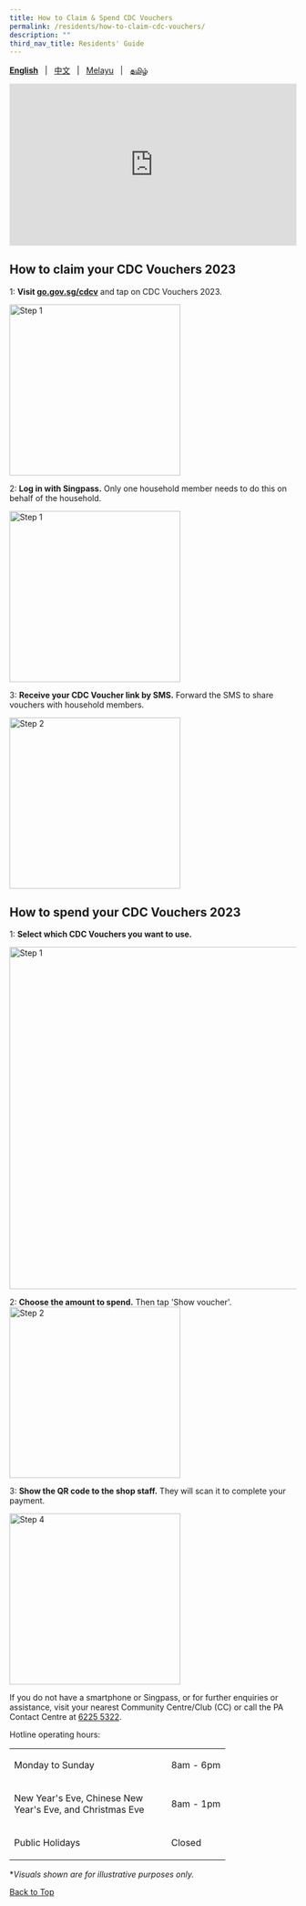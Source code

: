 ```yaml
---
title: How to Claim & Spend CDC Vouchers
permalink: /residents/how-to-claim-cdc-vouchers/
description: ""
third_nav_title: Residents' Guide
---
```

<span id="cdcv_page_top"></span>
**[English](/residents/how-to-claim-cdc-vouchers)** &nbsp;&nbsp;&#124;&nbsp;&nbsp; [中文](/residents/how-to-claim-cdc-vouchers-chinese)  &nbsp;&nbsp;&#124;&nbsp;&nbsp; [Melayu](/residents/how-to-claim-cdc-vouchers-malay) &nbsp;&nbsp;&#124;&nbsp;&nbsp; [தமிழ்](/residents/how-to-claim-cdc-vouchers-tamil)

<style>
a.bp-button {
	height: 6em !important;
	white-space:pre-line !important;
}
 .youtubecontainer {
    position: relative;
    width: 100%;
    height: 0;
    padding-bottom: 56.25%;
}
.youtubevideo {
    position: absolute;
    top: 0;
    left: 0;
    width: 100%;
    height: 100%;
}
</style>

<div class="youtubecontainer">
<iframe class="youtubevideo" src="https://www.youtube.com/embed/HClIpbvx36c" title="YouTube video player" frameborder="0" allow="accelerometer; autoplay; clipboard-write; encrypted-media; gyroscope; picture-in-picture" allowfullscreen></iframe>
	</div>

## How to claim your CDC Vouchers 2023

1: **Visit [go.gov.sg/cdcv](https://go.gov.sg/cdcv)** and tap on CDC Vouchers 2023. 

<img src="/images/CDCV2023/English%20campaign%20listing%20(Mobile%20Mock)%20(3).png" alt="Step 1" style="width:300px !important;" />

2: **Log in with Singpass.** Only one household member needs to do this on behalf of the household.

<img src="/images/CDCV2023/English%20campaign%20sign%20up%20(Mobile%20Mock).png" alt="Step 1" style="width:300px !important;" />


3: **Receive your CDC Voucher link by SMS.** Forward the SMS to share vouchers with household members.  

<img src="/images/CDCV2023/English%20Voucher%20SMS%20(Mobile%20Mock).png" alt="Step 2" style="width:300px !important;" />


## How to spend your CDC Vouchers 2023

1: **Select which CDC Vouchers you want to use.** 

<img src="/images/CDCV2023/Updated%20Select%20Voucher%20Screen%20Eng.png" alt="Step 1" style="width:600px !important;" />


2: **Choose the amount to spend.** Then tap 'Show voucher'.
<img src="/images/CDCV2023/Select%20Vouchers%20English.png" alt="Step 2" style="width:300px !important;" />

3: **Show the QR code to the shop staff.** They will scan it to complete your payment. 

<img src="/images/CDCV2023/QR%20page%20English.png" alt="Step 4" style="width:300px !important;" />


If you do not have a smartphone or Singpass, or for further enquiries or assistance, visit your nearest Community Centre/Club (CC) or call the PA Contact Centre at <a href="tel:6225 5322">6225 5322</a>.

Hotline operating hours:

<table border="0" cellspacing="0" cellpadding="0">
<tbody>
<tr>
	<td><p style="width:260px !important;">Monday to Sunday</p></td>
	<td><p>8am - 6pm</p></td>
</tr>
	<td><p style="width:260px !important;">New Year's Eve, Chinese New Year's Eve, and Christmas Eve</p></td>
	<td><p>8am - 1pm</p></td>
	<tr>
	<td><p style="width:260px !important;">Public Holidays</p></td>
	<td><p>Closed</p></td>
</tr>
</tbody>
</table>

&#42;<i>Visuals shown are for illustrative purposes only.</i>

[Back to Top](#cdcv_page_top)
